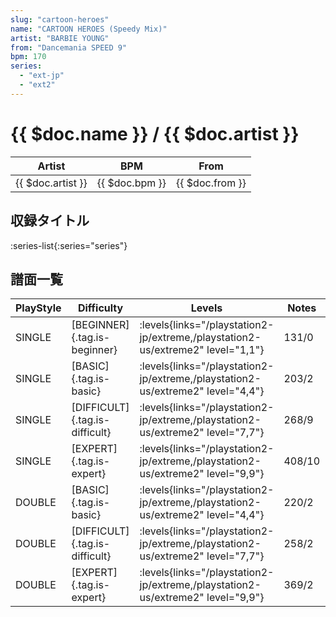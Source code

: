 ```yaml
---
slug: "cartoon-heroes"
name: "CARTOON HEROES (Speedy Mix)"
artist: "BARBIE YOUNG"
from: "Dancemania SPEED 9"
bpm: 170
series:
  - "ext-jp"
  - "ext2"
---
```


# {{ $doc.name }} / {{ $doc.artist }}

|Artist|BPM|From|
|------|---|----|
|{{ $doc.artist }}|{{ $doc.bpm }}|{{ $doc.from }}|

## 収録タイトル

:series-list{:series="series"}

## 譜面一覧

|PlayStyle|Difficulty|Levels|Notes|Movie|
|---------|----------|------|-----|-----|
|SINGLE|[BEGINNER]{.tag.is-beginner}| :levels{links="/playstation2-jp/extreme,/playstation2-us/extreme2" level="1,1"}|131/0||
|SINGLE|[BASIC]{.tag.is-basic}| :levels{links="/playstation2-jp/extreme,/playstation2-us/extreme2" level="4,4"}|203/2||
|SINGLE|[DIFFICULT]{.tag.is-difficult}| :levels{links="/playstation2-jp/extreme,/playstation2-us/extreme2" level="7,7"}|268/9||
|SINGLE|[EXPERT]{.tag.is-expert}| :levels{links="/playstation2-jp/extreme,/playstation2-us/extreme2" level="9,9"}|408/10||
|DOUBLE|[BASIC]{.tag.is-basic}| :levels{links="/playstation2-jp/extreme,/playstation2-us/extreme2" level="4,4"}|220/2||
|DOUBLE|[DIFFICULT]{.tag.is-difficult}| :levels{links="/playstation2-jp/extreme,/playstation2-us/extreme2" level="7,7"}|258/2||
|DOUBLE|[EXPERT]{.tag.is-expert}| :levels{links="/playstation2-jp/extreme,/playstation2-us/extreme2" level="9,9"}|369/2||
